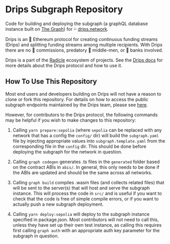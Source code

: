 # Drips Subgraph Repository

Code for building and deploying the subgraph (a graphQL database instance built on [The Graph](https://thegraph.com/)) for 💦 [drips.network](https://drips.network/).

Drips is an 💎 Ethereum protocol for creating continuous funding streams (Drips) and splitting funding streams among multiple recipients. With Drips there are no 💸 commissions, predatory 👔 middle-men, or 🏦 banks involved.

Drips is a part of the [Radicle](https://radicle.xyz/) ecosystem of projects. See the [Drips docs](https://v2.docs.drips.network/docs/whats-a-drip.html) for more details about the Drips protocol and how to use it.

## How To Use This Repository

Most end users and developers building on Drips will not have a reason to clone or fork this repository. For details on how to access the public subgraph endpoints maintained by the Drips team, please see [here](https://v2.docs.drips.network/docs/for-developers/smart-contract-and-subgraph-details).

However, for contributors to the Drips protocol, the following commands may be helpful if you wish to make changes to this repository:

1. Calling `yarn prepare:sepolia` (where `sepolia` can be replaced with any network that has a config the `config/` dir) will build the `subgraph.yaml` file by injecting appropriate values into `subgraph.template.yaml` from the corresponding file in the `config` dir. This should be done before deploying the subgraph for the network in question.

2. Calling `graph codegen` generates .ts files in the `generated` folder based on the contract ABIs in `abis/`. In general, this only
   needs to be done if the ABIs are updated and should be the same across all networks.

3. Calling `graph build` compiles .wasm files (and collects related files) that will be sent to the server(s) that will
   host and serve the subgraph instance. This will process the code in `src/` and is useful if you want to check that the code is free of simple compile errors, or if you want to actually push a new subgraph deployment.

4. Calling `yarn deploy:sepolia` will deploy to the subgraph instance specified in package.json. Most contributors will not need to call this, unless they have set up their own test instance, as calling this requires first calling `graph auth` with an appropriate auth key parameter for the subgraph in question.
